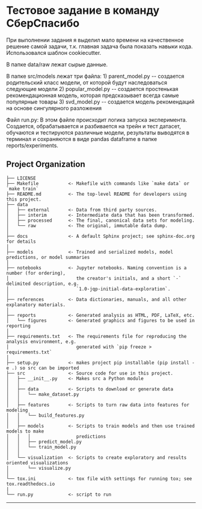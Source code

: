Тестовое задание в команду СберСпасибо
==============================
При выполнении задания я выделил мало времени на качественное решение самой задачи, т.к. главная задача была показать навыки кода. 
Использовался шаблон cookiecutter. 

В папке data/raw лежат сырые данные. 

В папке src/models лежат три файла: 
    1) parent_model.py -- создается родительский класс модели, от которой будут наследоваться следующие модели 
    2) popular_model.py -- создается простенькая рекомендационная модель, которая предсказывает всегда самые популярные товары 
    3) svd_model.py -- создается модель рекомендаций на основе сингулярного разложения 
    
Файл run.py: 
    В этом файле происходит логика запуска эксперимента. Создается, обрабатывается и разбивается на трейн и тест датасет, обучаются и тестируются различные модели, результаты выводятся в терминал и сохраняются в виде pandas dataframe в папке reports/experiments. 


Project Organization
------------

    ├── LICENSE
    ├── Makefile           <- Makefile with commands like `make data` or `make train`
    ├── README.md          <- The top-level README for developers using this project.
    ├── data
    │   ├── external       <- Data from third party sources.
    │   ├── interim        <- Intermediate data that has been transformed.
    │   ├── processed      <- The final, canonical data sets for modeling.
    │   └── raw            <- The original, immutable data dump.
    │
    ├── docs               <- A default Sphinx project; see sphinx-doc.org for details
    │
    ├── models             <- Trained and serialized models, model predictions, or model summaries
    │
    ├── notebooks          <- Jupyter notebooks. Naming convention is a number (for ordering),
    │                         the creator's initials, and a short `-` delimited description, e.g.
    │                         `1.0-jqp-initial-data-exploration`.
    │
    ├── references         <- Data dictionaries, manuals, and all other explanatory materials.
    │
    ├── reports            <- Generated analysis as HTML, PDF, LaTeX, etc.
    │   └── figures        <- Generated graphics and figures to be used in reporting
    │
    ├── requirements.txt   <- The requirements file for reproducing the analysis environment, e.g.
    │                         generated with `pip freeze > requirements.txt`
    │
    ├── setup.py           <- makes project pip installable (pip install -e .) so src can be imported
    ├── src                <- Source code for use in this project.
    │   ├── __init__.py    <- Makes src a Python module
    │   │
    │   ├── data           <- Scripts to download or generate data
    │   │   └── make_dataset.py
    │   │
    │   ├── features       <- Scripts to turn raw data into features for modeling
    │   │   └── build_features.py
    │   │
    │   ├── models         <- Scripts to train models and then use trained models to make
    │   │   │                 predictions
    │   │   ├── predict_model.py
    │   │   └── train_model.py
    │   │
    │   └── visualization  <- Scripts to create exploratory and results oriented visualizations
    │       └── visualize.py
    │
    └── tox.ini            <- tox file with settings for running tox; see tox.readthedocs.io
    |
    └── run.py             <- script to run


--------
